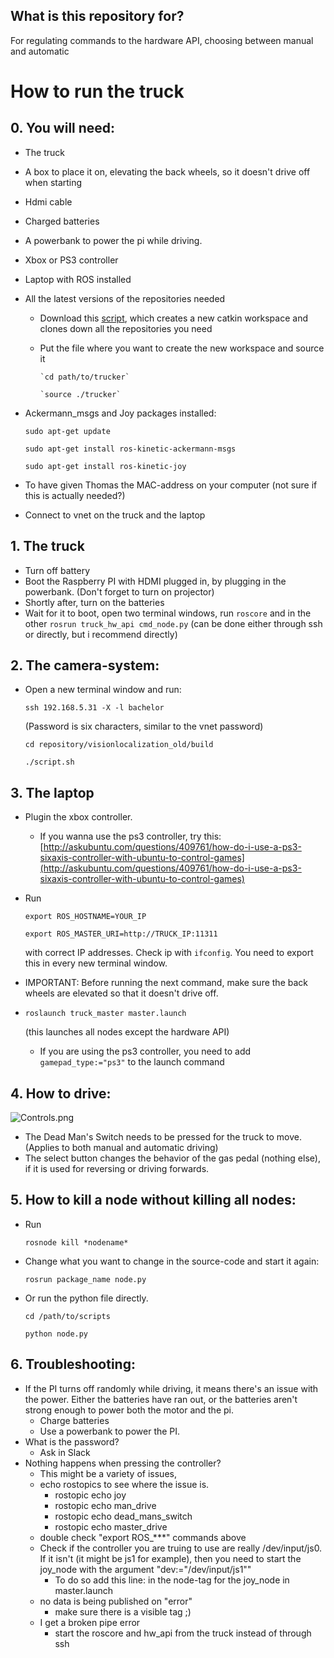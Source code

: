 ## What is this repository for? ##
For regulating commands to the hardware API, choosing between manual and automatic

# How to run the truck #

## 0. You will need: ##
* The truck
* A box to place it on, elevating the back wheels, so it doesn't drive off when starting
* Hdmi cable
* Charged batteries
* A powerbank to power the pi while driving.
* Xbox or PS3 controller
* Laptop with ROS installed
* All the latest versions of the repositories needed
    * Download this [script](https://drive.google.com/open?id=0BxRJZY1j9wVVMDBwVDBBRG12cTA), which creates a new catkin workspace and clones down all the repositories you need

    * Put the file where you want to create the new workspace and source it
     
          `cd path/to/trucker`      

          `source ./trucker`

* Ackermann_msgs and Joy packages installed: 

    `sudo apt-get update`

    `sudo apt-get install ros-kinetic-ackermann-msgs`

    `sudo apt-get install ros-kinetic-joy`


* To have given Thomas the MAC-address on your computer (not sure if this is actually needed?)
* Connect to vnet on the truck and the laptop

## 1. The truck ##
   * Turn off battery
   * Boot the Raspberry PI with HDMI plugged in, by plugging in the powerbank. (Don't forget to turn on projector)
   * Shortly after, turn on the batteries
   * Wait for it to boot, open two terminal windows, run `roscore` and in the other `rosrun truck_hw_api cmd_node.py` (can be done either through ssh or directly, but i recommend directly)
   
## 2. The camera-system: ##

* Open a new terminal window and run:

 
    `ssh 192.168.5.31 -X -l bachelor`


    (Password is six characters, similar to the vnet password)
   

    `cd repository/visionlocalization_old/build`


    `./script.sh`

   
## 3. The laptop ##
* Plugin the xbox controller.
    * If you wanna use the ps3 controller, try this: [http://askubuntu.com/questions/409761/how-do-i-use-a-ps3-sixaxis-controller-with-ubuntu-to-control-games](http://askubuntu.com/questions/409761/how-do-i-use-a-ps3-sixaxis-controller-with-ubuntu-to-control-games)


* Run 


    `export ROS_HOSTNAME=YOUR_IP`
  

    `export ROS_MASTER_URI=http://TRUCK_IP:11311` 


    with correct IP addresses. Check ip with `ifconfig`. You need to export this in every new terminal window.


* IMPORTANT: Before running the next command, make sure the back wheels are elevated so that it doesn't drive off.
* `roslaunch truck_master master.launch`

     (this launches all nodes except the hardware API)

     * If you are using the ps3 controller, you need to add `gamepad_type:="ps3"` to the launch command
   
## 4. How to drive: ##
![Controls.png](https://bitbucket.org/repo/nqxL85/images/3204438201-Untitled.png)

- The Dead Man's Switch needs to be pressed for the truck to move. (Applies to both manual and automatic driving)
- The select button changes the behavior of the gas pedal (nothing else), if it is used for reversing or driving forwards.

## 5. How to kill a node without killing all nodes: ##
    
* Run 

    `rosnode kill *nodename* `

* Change what you want to change in the source-code and start it again:

    `rosrun package_name node.py`
 
* Or run the python file directly.

    `cd /path/to/scripts`

    `python node.py`

## 6. Troubleshooting:  
*  If the PI turns off randomly while driving, it means there's an issue with the power. Either the batteries have ran out, or the batteries aren't strong enough to power both the motor and the pi.
    * Charge batteries
    * Use a powerbank to power the PI.
* What is the password?
    - Ask in Slack
* Nothing happens when pressing the controller?
    - This might be a variety of issues, 
    - echo rostopics to see where the issue is.
        - rostopic echo joy
        - rostopic echo man_drive
        - rostopic echo dead_mans_switch
        - rostopic echo master_drive
    - double check "export ROS_***" commands above
    - Check if the controller you are truing to use are really /dev/input/js0. If it isn't (it might be js1 for example), then you need to start the joy_node with the argument "dev:="/dev/input/js1""
        - To do so add this line:
             <param name="dev" type="string" value="/dev/input/js1" />
            in the node-tag for the joy_node in master.launch
    - no data is being published on "error"
        - make sure there is a visible tag ;)
    - I get a broken pipe error
        - start the roscore and hw_api from the truck instead of through ssh
